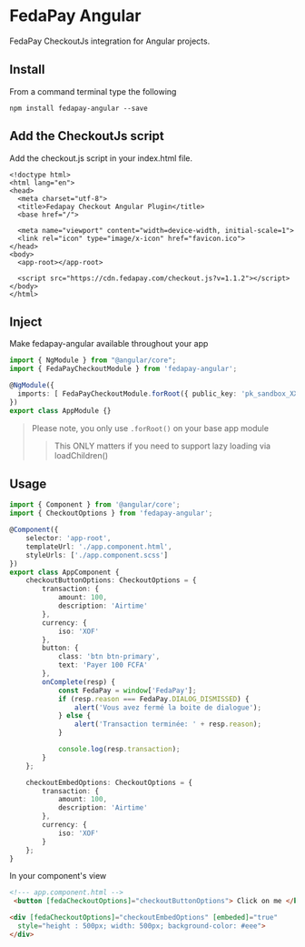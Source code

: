 # FedaPay Angular

FedaPay CheckoutJs integration for Angular projects.

## Install
From a command terminal type the following
```
npm install fedapay-angular --save
```

## Add the CheckoutJs script
Add the checkout.js script in your index.html file.
```
<!doctype html>
<html lang="en">
<head>
  <meta charset="utf-8">
  <title>Fedapay Checkout Angular Plugin</title>
  <base href="/">

  <meta name="viewport" content="width=device-width, initial-scale=1">
  <link rel="icon" type="image/x-icon" href="favicon.ico">
</head>
<body>
  <app-root></app-root>

  <script src="https://cdn.fedapay.com/checkout.js?v=1.1.2"></script>
</body>
</html>
```


## Inject
Make fedapay-angular available throughout your app

```typescript
import { NgModule } from "@angular/core";
import { FedaPayCheckoutModule } from 'fedapay-angular';

@NgModule({
  imports: [ FedaPayCheckoutModule.forRoot({ public_key: 'pk_sandbox_XXXXXX' }) ]
})
export class AppModule {}
```

> Please note, you only use `.forRoot()` on your base app module
>> This ONLY matters if you need to support lazy loading via loadChildren()

## Usage

```typescript
import { Component } from '@angular/core';
import { CheckoutOptions } from 'fedapay-angular';

@Component({
    selector: 'app-root',
    templateUrl: './app.component.html',
    styleUrls: ['./app.component.scss']
})
export class AppComponent {
    checkoutButtonOptions: CheckoutOptions = {
        transaction: {
            amount: 100,
            description: 'Airtime'
        },
        currency: {
            iso: 'XOF'
        },
        button: {
            class: 'btn btn-primary',
            text: 'Payer 100 FCFA'
        },
        onComplete(resp) {
            const FedaPay = window['FedaPay'];
            if (resp.reason === FedaPay.DIALOG_DISMISSED) {
                alert('Vous avez fermé la boite de dialogue');
            } else {
                alert('Transaction terminée: ' + resp.reason);
            }

            console.log(resp.transaction);
        }
    };

    checkoutEmbedOptions: CheckoutOptions = {
        transaction: {
            amount: 100,
            description: 'Airtime'
        },
        currency: {
            iso: 'XOF'
        }
    };
}
```
In your component's view

```html
<!--- app.component.html -->
 <button [fedaCheckoutOptions]="checkoutButtonOptions"> Click on me </button>

<div [fedaCheckoutOptions]="checkoutEmbedOptions" [embeded]="true"
  style="height : 500px; width: 500px; background-color: #eee">
</div>
```
